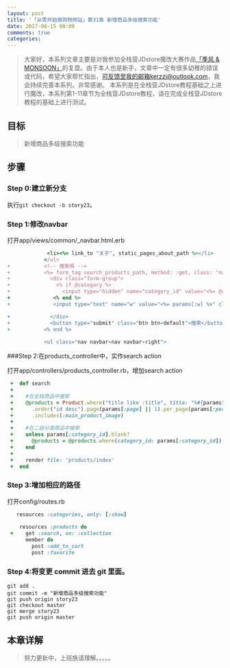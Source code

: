 ```yaml
---
layout: post
title: '「从零开始做购物网站」第31章 新增商品多级搜索功能'
date: 2017-06-15 00:09
comments: true
categories: 
---
```



> 大家好，本系列文章主要是对我参加全栈营JDstore魔改大赛作品[「季风 & MONSOON」](http://kerzzi.logdown.com/posts/1903205-magic-change-contest-entries-monsoon)的复盘。由于本人也是新手，文章中一定有很多幼稚的错误或代码，希望大家帮忙指出，可反馈至我的邮箱kerzzi@outlook.com，我会持续完善本系列。非常感谢。
> 本系列是在全栈营JDstore教程基础之上进行魔改，本系列第1-11章节为全栈营JDstore教程，请在完成全栈营JDstore教程的基础上进行测试。

## 目标
> 新增商品多级搜索功能

## 步骤

### Step 0:建立新分支
执行```git checkout -b story23```。

### Step 1:修改navbar

打开app/views/common/_navbar.html.erb
```ruby app/views/common/_navbar.html.erb
             <li><%= link_to "关于", static_pages_about_path %></li>
            </ul>
+           <!-- 搜索框 -->
+           <%= form_tag search_products_path, method: :get, class: "navbar-form navbar-left" do %>
+             <div class="form-group">
+               <% if @category %>
+                 <input type="hidden" name="category_id" value="<%= @category.id %>" />
+              <% end %>
+              <input type="text" name="w" value="<%= params[:w] %>" class="form-control search-input" placeholder="<%= @category ? "在 #{@category.title} 下搜索.." : '搜索整站商品..' %>">

+             </div>
+             <button type="submit" class="btn btn-default">搜索</button>
+           <% end %>
            
            <ul class="nav navbar-nav navbar-right">
```

###Step 2:在products_controller中，实作search action

打开app/controllers/products_controller.rb，增加search action
```ruby app/controllers/products_controller.rb
 +  def search
 +
 +    #在全栈商品中搜索
 +    @products = Product.where("title like :title", title: "%#{params[:w]}%")
 +      .order("id desc").page(params[:page] || 1).per_page(params[:per_page] || 12)
 +      .includes(:main_product_image)
 +
 +    #在二级分类商品中搜索
 +    unless params[:category_id].blank?
 +      @products = @products.where(category_id: params[:category_id])
 +    end
 +
 +    render file: 'products/index'
 +  end
```


### Step 3:增加相应的路径

打开config/routes.rb
```ruby config/routes.rb
   resources :categories, only: [:show]
  
    resources :products do
 +    get :search, on: :collection
      member do
        post :add_to_cart
        post :favorite
```

### Step 4:将变更 commit 进去 git 里面。

```
git add .
git commit -m "新增商品多级搜索功能"
git push origin story23
git checkout master
git merge story23
git push origin master
```

## 本章详解
>  努力更新中，上班族请理解。。。。。

